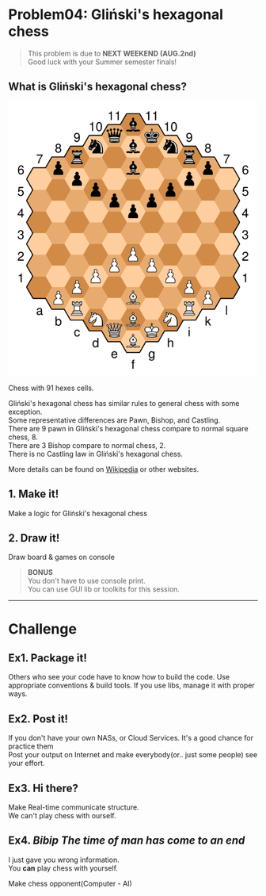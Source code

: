 # Problem04: Gliński's hexagonal chess

>This problem is due to **NEXT WEEKEND (AUG.2nd)**<br/>
>Good luck with your Summer semester finals!


## What is Gliński's hexagonal chess?

![Gliński's hexagonal chess](./img/660px-Hexagonal_chess.svg.png)


Chess with 91 hexes cells.

Gliński's hexagonal chess has similar rules to general chess with some exception.<br/>
Some representative differences are Pawn, Bishop, and Castling. <br/>
There are 9 pawn in Gliński's hexagonal chess compare to normal square chess, 8.<br/>
There are 3 Bishop compare to normal chess, 2.<br/>
There is no Castling law in Gliński's hexagonal chess.

More details can be found on [Wikipedia](https://en.wikipedia.org/wiki/Hexagonal_chess) or other websites.

## 1. Make it!

Make a logic for Gliński's hexagonal chess

## 2. Draw it!

Draw board & games on console

>**BONUS**<br/>
>You don't have to use console print.<br/>
>You can use GUI lib or toolkits for this session.

---
# Challenge

## Ex1. Package it!

Others who see your code have to know how to build the code. Use appropriate conventions & build tools. If you use libs, manage it with proper ways.

## Ex2. Post it!

If you don't have your own NASs, or Cloud Services. It's a good chance for practice them<br/>
Post your output on Internet and make everybody(or.. just some people) see your effort.

## Ex3. Hi there?

Make Real-time communicate structure.<br/>
We can't play chess with ourself.

## Ex4. _Bibip The time of man has come to an end_

I just gave you wrong information.<br/>
You **can** play chess with yourself.

Make chess opponent(Computer - AI)
